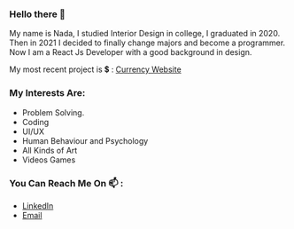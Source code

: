 ### Hello there 👋
My name is Nada, I studied Interior Design in college, I graduated in 2020. <br/>
Then in 2021 I decided to finally change majors and become a programmer. <br/>
Now I am a React Js Developer with a good background in design. <br/>

My most recent project is :heavy_dollar_sign: : 
[Currency Website](https://github.com/NadaHesham7/A-Full-Website-About-Currencies-ReactJs-.git)
<br/>


### My Interests Are: 
- Problem Solving.
- Coding
- UI/UX
- Human Behaviour and Psychology
- All Kinds of Art
- Videos Games 


### You Can Reach Me On 📫 : 
- [LinkedIn](https://www.linkedin.com/in/nada-hesham77777/)
- [Email](nadda.als@gmail.com)
